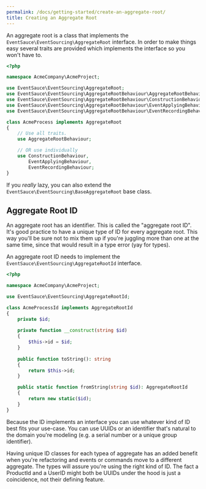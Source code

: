 ```yaml
---
permalink: /docs/getting-started/create-an-aggregate-root/
title: Creating an Aggregate Root
---
```


An aggregate root is a class that implements the `EventSauce\EventSourcing\AggregateRoot` 
interface. In order to make things easy several traits are provided
which implements the interface so you won't have to.

```php
<?php

namespace AcmeCompany\AcmeProject;

use EventSauce\EventSourcing\AggregateRoot;
use EventSauce\EventSourcing\AggregateRootBehaviour\AggregateRootBehaviour;
use EventSauce\EventSourcing\AggregateRootBehaviour\ConstructionBehaviour;
use EventSauce\EventSourcing\AggregateRootBehaviour\EventApplyingBehaviour;
use EventSauce\EventSourcing\AggregateRootBehaviour\EventRecordingBehaviour;

class AcmeProcess implements AggregateRoot
{
    // Use all traits.
    use AggregateRootBehaviour;

    // OR use individually
    use ConstructionBehaviour,
        EventApplyingBehaviour,
        EventRecordingBehaviour;
}
```

If you *really* lazy, you can also extend the `EventSauce\EventSourcing\BaseAggregateRoot`
base class.

## Aggregate Root ID

An aggregate root has an identifier. This is called the "aggregate root ID".
It's good practice to have a unique type of ID for every aggregate root. This
way you'll be sure not to mix them up if you're juggling more than one at the same
time, since that would result in a type error (yay for types).

An aggregate root ID needs to implement the `EventSauce\EventSourcing\AggregateRootId`
interface.

```php
<?php

namespace AcmeCompany\AcmeProject;

use EventSauce\EventSourcing\AggregateRootId;

class AcmeProcessId implements AggregateRootId
{
    private $id;
    
    private function __construct(string $id)
    {
        $this->id = $id;
    }
    
    public function toString(): string
    {
        return $this->id;
    }

    public static function fromString(string $id): AggregateRootId
    {
        return new static($id);
    }
}
```

Because the ID implements an interface you can use whatever kind of ID
best fits your use-case. You can use UUIDs or an identifier that's
natural to the domain you're modeling (e.g. a serial number or a unique
group identifier).

Having unique ID classes for each typea of aggregate has an added benefit
when you're refactoring and events or commands move to a different aggregate. The 
types will assure you're using the right kind of ID. The fact a ProductId
and a UserID might both be UUIDs under the hood is just a coincidence,
not their defining feature. 

